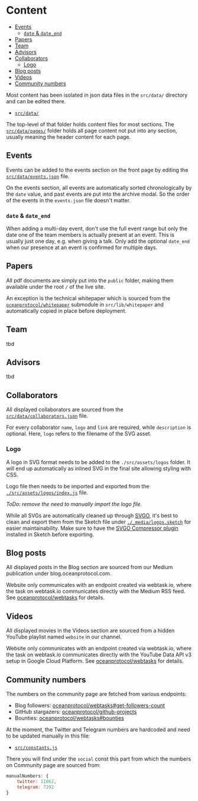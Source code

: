 # Content

- [Events](#events)
  - [`date` & `date_end`](#date--date_end)
- [Papers](#papers)
- [Team](#team)
- [Advisors](#advisors)
- [Collaborators](#collaborators)
  - [Logo](#logo)
- [Blog posts](#blog-posts)
- [Videos](#videos)
- [Community numbers](#community-numbers)

Most content has been isolated in json data files in the `src/data/` directory and can be edited there.

-   [`src/data/`](../src/data/)

The top-level of that folder holds content files for most sections. The [`src/data/pages/`](../src/data/pages/) folder holds all page content not put into any section, usually meaning the header content for each page.

## Events

Events can be added to the events section on the front page by editing the [`src/data/events.json`](../src/data/events.json) file.

On the events section, all events are automatically sorted chronologically by the `date` value, and past events are put into the archive modal. So the order of the events in the `events.json` file doesn't matter.

### `date` & `date_end`

When adding a multi-day event, don't use the full event range but only the date one of the team members is actually present at an event. This is usually just one day, e.g. when giving a talk. Only add the optional `date_end` when our presence at an event is confirmed for multiple days.

## Papers

All pdf documents are simply put into the `public` folder, making them available under the root `/` of the live site.

An exception is the technical whitepaper which is sourced from the [`oceanprotocol/whitepaper`](https://github.com/oceanprotocol/whitepaper) submodule in `src/lib/whitepaper` and automatically copied in place before deployment.

## Team

tbd

## Advisors

tbd

## Collaborators

All displayed collaborators are sourced from the [`src/data/collaborators.json`](src/data/collaborators.json) file.

For every collaborator `name`, `logo` and `link` are required, while `description` is optional. Here, `logo` refers to the filename of the SVG asset.

### Logo

A logo in SVG format needs to be added to the `./src/assets/logos` folder. It will end up automatically as inlined SVG in the final site allowing styling with CSS.

Logo file then needs to be imported and exported from the [`./src/assets/logos/index.js`](./src/assets/logos/index.js) file.

_ToDo: remove the need to manually import the logo file._

While all SVGs are automatically cleaned up through [SVGO](https://github.com/svg/svgo), it's best to clean and export them from the Sketch file under [`./_media/logos.sketch`](./_media/logos.sketch) for easier maintainability. Make sure to have the [SVGO Compressor plugin](https://sketchapp.com/extensions/plugins/svgo-compressor/) installed in Sketch before exporting.

## Blog posts

All displayed posts in the Blog section are sourced from our Medium publication under blog.oceanprotocol.com.

Website only communicates with an endpoint created via webtask.io, where the task on webtask.io communicates directly with the Medium RSS feed. See [oceanprotocol/webtasks](https://github.com/oceanprotocol/webtasks) for details.

## Videos

All displayed movies in the Videos section are sourced from a hidden YouTube playlist named `website` in our channel.

Website only communicates with an endpoint created via webtask.io, where the task on webtask.io communicates directly with the YouTube Data API v3 setup in Google Cloud Platform. See [oceanprotocol/webtasks](https://github.com/oceanprotocol/webtasks) for details.

## Community numbers

The numbers on the community page are fetched from various endpoints:

-   Blog followers: [oceanprotocol/webtasks#get-followers-count](https://github.com/oceanprotocol/webtasks#get-followers-count)
-   GitHub stargazers: [oceanprotocol/github-projects](https://github.com/oceanprotocol/github-projects)
-   Bounties: [oceanprotocol/webtasks#bounties](https://github.com/oceanprotocol/webtasks#bounties)

At the moment, the Twitter and Telegram numbers are hardcoded and need to be updated manually in this file:

-   [`src/constants.js`](../src/constants.js)

There you will find under the `social` const this part from which the numbers on Community page are sourced from:

```js
manualNumbers: {
    twitter: 11862,
    telegram: 7292
}
```
